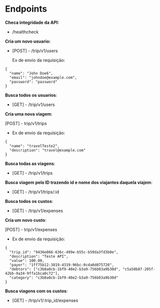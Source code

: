 # Endpoints

**Checa integridade da API:**

- /healthcheck

**Cria um novo usuario:**

- [POST] - /trip/v1/users

  Ex de envio da requisição:

```
{
  "name": "John Doe6",
  "email": "johndoe@example.com",
  "password": "password"
}
```

**Busca todos os usuarios**:

- [GET] - /trip/v1/users

**Cria uma nova viagem**:

[POST] - trip/v1/trips

- Ex de envio da requisição:

```
{
  "name": "travelTeste2",
  "description": "travel@example.com"
}
```

**Busca todas as viagens**:

- [GET] - /trip/v1/trips

**Busca viagem pelo ID trazendo id e nome dos viajantes daquela viajem**:

- [GET] - /trip/v1/trips/:id

**Busca todos os custos**:

- [GET] - /trip/v1/expenses

**Cria um novo custo**:

[POST] - trip/v1/expenses

- Ex de envio da requisição:

```
{
  "trip_id": "9436e866-636c-499e-b55c-b59da3fd3b0e",
  "description": "Teste API",
  "value": 100.00,
  "payer": "1ff75b12-3819-4319-96bc-0cda0d075720",
  "debtors": ["c3b8a0cb-1bf9-40e2-b3a9-756b03a9b30d", "c5a58b87-205f-42bb-9a34-9ffa1bca0c72"],
  "category": "c3b8a0cb-1bf9-40e2-b3a9-756b03a9b30d"
}
```

**Busca viagens com os custos**:

- [GET] - /trip/v1/:trip_id/expenses
